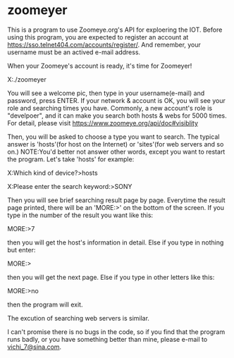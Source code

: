 # zoomeyer
This is a program to use Zoomeye.org's API for exploering the IOT.
Before using  this program, you are expected to register an account at https://sso.telnet404.com/accounts/register/.
And remember, your username must be an actived e-mail address. 

When your Zoomeye's account is ready, it's time for Zoomeyer!

X:./zoomeyer

You will see a welcome pic, then type in your username(e-mail) and password, press ENTER.
If your network & account is OK, you will see your role and searching times you have.
Commonly, a new account's role is "develpoer", and it can make you search both hosts & webs for 5000 times.
For detail, please visit https://www.zoomeye.org/api/doc#visiblity

Then, you will be asked to choose a type you want to search.
The typical answer is 'hosts'(for host on the Internet) or 'sites'(for web servers and so on.)
NOTE:You'd better not answer other words, except you want to restart the program.
Let's take 'hosts' for example:

X:Which kind of device?>hosts

X:Please enter the search keyword:>SONY

Then you will see brief searching result page by page.
Everytime the result page printed, there will be an 'MORE:>' on the bottom of the screen.
If you type in the number of the result you want like this:

MORE:>7

then you will get the host's information in detail.
Else if you type in nothing but enter:

MORE:>

then you will get the next page.
Else if you type in other letters like this:

MORE:>no

then the program will exit.

The excution of searching web servers is similar.

I can't promise there is no bugs in the code, 
so if you find that the program runs badly, 
or you have something better than mine, 
please e-mail to vichi_7@sina.com.


